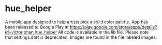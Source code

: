 # hue_helper

A mobile app designed to help artists pick a solid color palette.
App has been released to Google Play at https://play.google.com/store/apps/details?id=victor.phan.hue_helper
All code is available in the lib file. Please note that settings.dart is deprecated.
Images are found in the file labeled images.
